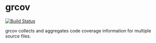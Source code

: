 # grcov

[![Build Status](https://travis-ci.org/marco-c/grcov.svg?branch=master)](https://travis-ci.org/marco-c/grcov)

grcov collects and aggregates code coverage information for multiple source files.
